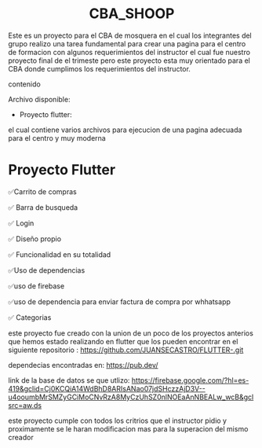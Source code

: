 <h1 align="center"> CBA_SHOOP </h1>

Este es un proyecto para el CBA de mosquera en el cual los integrantes del grupo realizo una tarea fundamental para crear una pagina para el centro de formacion con algunos requerimientos del instructor el cual fue nuestro proyecto final de el trimeste pero este proyecto esta muy orientado para el  CBA donde cumplimos los requerimientos del instructor.

contenido

Archivo disponible:

* Proyecto flutter:

el cual contiene varios archivos para ejecucion de una pagina adecuada para el centro y muy moderna 


<h1> Proyecto Flutter </h1>

:white_check_mark:Carrito de compras

:white_check_mark: Barra de busqueda

:white_check_mark: Login

:white_check_mark: Diseño propio 

:white_check_mark: Funcionalidad en su totalidad

:white_check_mark:Uso  de dependencias

:white_check_mark:uso de firebase 

:white_check_mark:uso de dependencia para enviar factura de compra por whhatsapp 

:white_check_mark: Categorias

este proyecto fue creado con la union de un poco de los proyectos anterios que hemos estado realizando en flutter que los pueden encontrar en el siguiente repositorio : https://github.com/JUANSECASTRO/FLUTTER-.git

dependecias encontradas en: https://pub.dev/

link de la base de datos se que utlizo: https://firebase.google.com/?hl=es-419&gclid=Cj0KCQiA14WdBhD8ARIsANao07jdSHczzAjD3V--u4ooumbMrSMZyGCiMoCNvRzA8MyCzUhSZ0nlNOEaAnNBEALw_wcB&gclsrc=aw.ds

este proyecto cumple con todos los critrios que el instructor pidio y proximamente se le haran modificacion mas para la superacion del mismo creador 
